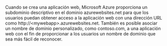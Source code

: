 Cuando se crea una aplicación web, Microsoft Azure proporciona un subdominio descriptivo en el dominio azurewebsites.net para que los usuarios puedan obtener acceso a la aplicación web con una dirección URL como http://&lt;mywebapp&gt;.azurewebsites.net. También es posible asociar un nombre de dominio personalizado, como contoso.com, a una aplicación web con el fin de proporcionar a los usuarios un nombre de dominio que sea más fácil de reconocer.

<!---HONumber=62-->